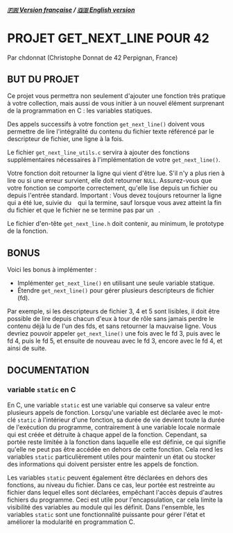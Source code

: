 ##### [🇫🇷 Version française](README.fr.md) / [🇬🇧 English version](README.md)

# PROJET GET_NEXT_LINE POUR 42
Par chdonnat (Christophe Donnat de 42 Perpignan, France)

## BUT DU PROJET
Ce projet vous permettra non seulement d'ajouter une fonction très pratique à votre collection, mais aussi de vous initier à un nouvel élément surprenant de la programmation en C : les variables statiques.

Des appels successifs à votre fonction `get_next_line()` doivent vous permettre de lire l'intégralité du contenu du fichier texte référencé par le descripteur de fichier, une ligne à la fois.

Le fichier `get_next_line_utils.c` servira à ajouter des fonctions supplémentaires nécessaires à l'implémentation de votre `get_next_line()`.

Votre fonction doit retourner la ligne qui vient d'être lue.
S'il n'y a plus rien à lire ou si une erreur survient, elle doit retourner `NULL`.
Assurez-vous que votre fonction se comporte correctement, qu'elle lise depuis un fichier ou depuis l'entrée standard.
Important :
Vous devez toujours retourner la ligne qui a été lue, suivie du `
` qui la termine, sauf lorsque vous avez atteint la fin du fichier et que le fichier ne se termine pas par un `
`.

Le fichier d'en-tête `get_next_line.h` doit contenir, au minimum, le prototype de la fonction.

## BONUS
Voici les bonus à implémenter :

- Implémenter `get_next_line()` en utilisant une seule variable statique.
- Étendre `get_next_line()` pour gérer plusieurs descripteurs de fichier (fd).
  
Par exemple, si les descripteurs de fichier 3, 4 et 5 sont lisibles, il doit être possible de lire depuis chacun d'eux à tour de rôle 
sans jamais perdre le contenu déjà lu de l'un des fds, et sans retourner la mauvaise ligne.
Vous devriez pouvoir appeler `get_next_line()` une fois avec le fd 3, puis avec le fd 4, puis le fd 5, et ensuite de nouveau avec le fd 3, encore avec le fd 4, et ainsi de suite.

## DOCUMENTATION
### variable `static` en C

En C, une variable `static` est une variable qui conserve sa valeur entre plusieurs appels de fonction.
Lorsqu'une variable est déclarée avec le mot-clé `static` à l'intérieur d'une fonction, sa durée de vie devient toute la durée de l'exécution du programme,
contrairement à une variable locale normale qui est créée et détruite à chaque appel de la fonction.
Cependant, sa portée reste limitée à la fonction dans laquelle elle est définie, ce qui signifie qu'elle ne peut pas être accédée en dehors de cette fonction.
Cela rend les variables `static` particulièrement utiles pour maintenir un état ou stocker des informations qui doivent persister entre les appels de fonction.

Les variables `static` peuvent également être déclarées en dehors des fonctions, au niveau du fichier.
Dans ce cas, leur portée est restreinte au fichier dans lequel elles sont déclarées, empêchant l'accès depuis d'autres fichiers du programme.
Ceci est utile pour l'encapsulation, car cela limite la visibilité des variables au module qui les définit.
Dans l'ensemble, les variables `static` sont une fonctionnalité puissante pour gérer l'état et améliorer la modularité en programmation C.